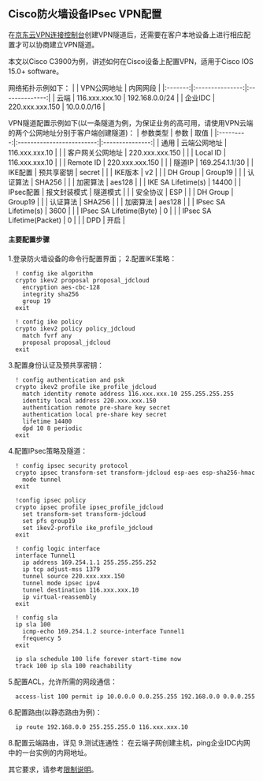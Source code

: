 ## Cisco防火墙设备IPsec VPN配置
在[京东云VPN连接控制台](https://cns-console.jdcloud.com/host/vpnConnection/list)创建VPN隧道后，还需要在客户本地设备上进行相应配置才可以协商建立VPN隧道。

本文以Cisco C3900为例，讲述如何在Cisco设备上配置VPN，适用于Cisco IOS 15.0+ software。

网络拓扑示例如下：
|         |   VPN公网地址   |    内网网段    |
|:-------:|:---------------:|:--------------:|
|  云端   | 116.xxx.xxx.10  | 192.168.0.0/24 |
| 企业IDC | 220.xxx.xxx.150 |  10.0.0.0/16   |

VPN隧道配置示例如下(以一条隧道为例，为保证业务的高可用，请使用VPN云端的两个公网地址分别于客户端创建隧道)：
| 参数类型  |           参数            |      取值       |
|:---------:|:-------------------------:|:---------------:|
|   通用    |       云端公网地址        | 116.xxx.xxx.10  |
|           |     客户网关公网地址      | 220.xxx.xxx.150 |
|           |         Local ID          | 116.xxx.xxx.10  |
|           |         Remote ID         | 220.xxx.xxx.150 |
|           |          隧道IP           | 169.254.1.1/30  |
|  IKE配置  |        预共享密钥         |     secret      |
|           |          IKE版本          |       v2        |
|           |         DH Group          |     Group19     |
|           |         认证算法          |     SHA256      |
|           |         加密算法          |     aes128      |
|           |    IKE SA Lifetime(s)     |      14400      |
| IPsec配置 |       报文封装模式        |    隧道模式     |
|           |         安全协议          |       ESP       |
|           |         DH Group          |     Group19     |
|           |         认证算法          |     SHA256      |
|           |         加密算法          |     aes128      |
|           |   IPsec SA Lifetime(s)    |      3600       |
|           |  IPsec SA Lifetime(Byte)  |        0        |
|           | IPsec SA Lifetime(Packet) |        0        |
|           |            DPD            |      开启       |

#### 主要配置步骤
1.登录防火墙设备的命令行配置界面；
2.配置IKE策略：
```
  ! config ike algorithm
  crypto ikev2 proposal proposal_jdcloud
    encryption aes-cbc-128
    integrity sha256
    group 19
  exit

  ! config ike policy
  crypto ikev2 policy policy_jdcloud
    match fvrf any
    proposal proposal_jdcloud
  exit
```
3.配置身份认证及预共享密钥：
```
  ! config authentication and psk
  crypto ikev2 profile ike_profile_jdcloud
    match identity remote address 116.xxx.xxx.10 255.255.255.255
    identity local address 220.xxx.xxx.150
    authentication remote pre-share key secret
    authentication local pre-share key secret
    lifetime 14400
    dpd 10 8 periodic
  exit
```
4.配置IPsec策略及隧道：
```
  ! config ipsec security protocol
  crypto ipsec transform-set transform-jdcloud esp-aes esp-sha256-hmac
    mode tunnel
  exit

  !config ipsec policy
  crypto ipsec profile ipsec_profile_jdcloud
    set transform-set transform-jdcloud
    set pfs group19
    set ikev2-profile ike_profile_jdcloud
  exit

  ! config logic interface
  interface Tunnel1
    ip address 169.254.1.1 255.255.255.252
    ip tcp adjust-mss 1379
    tunnel source 220.xxx.xxx.150
    tunnel mode ipsec ipv4
    tunnel destination 116.xxx.xxx.10
    ip virtual-reassembly
  exit

  ! config sla
  ip sla 100
    icmp-echo 169.254.1.2 source-interface Tunnel1
    frequency 5
  exit

  ip sla schedule 100 life forever start-time now
  track 100 ip sla 100 reachability
```
5.配置ACL，允许所需的网段通信：
```
  access-list 100 permit ip 10.0.0.0 0.0.255.255 192.168.0.0 0.0.0.255
```
6.配置路由(以静态路由为例)：
```
  ip route 192.168.0.0 255.255.255.0 116.xxx.xxx.10
```
8.配置云端路由，详见[]()
9.测试连通性：
在云端子网创建主机，ping企业IDC内网中的一台实例的内网地址。

其它要求，请参考[限制说明](../../../Introduction/Restrictions)。

